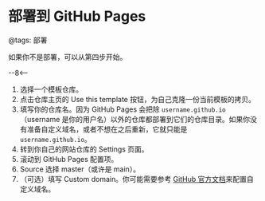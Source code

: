 # 部署到 GitHub Pages

@tags: 部署

如果你不是部署[](/docs/template.md "#")，可以从第四步开始。

--8<--

1. 选择一个模板仓库。
1. 点击仓库主页的 Use this template 按钮，为自己克隆一份当前模板的拷贝。
1. 填写你的仓库名。因为 GitHub Pages 会把除 `username.github.io` （username 是你的用户名）以外的仓库都部署到它们的仓库目录。如果你没有准备自定义域名，或者不想在之后重新[](/docs/compile.md "#")，它就只能是 `username.github.io`。
1. 转到你自己的网站仓库的 Settings 页面。
1. 滚动到 GitHub Pages 配置项。
1. Source 选择 master（或许是 main）。
1. （可选）填写 Custom domain。你可能需要参考 [GitHub 官方文档](https://docs.github.com/cn/free-pro-team@latest/github/working-with-github-pages/managing-a-custom-domain-for-your-github-pages-site)来配置自定义域名。
